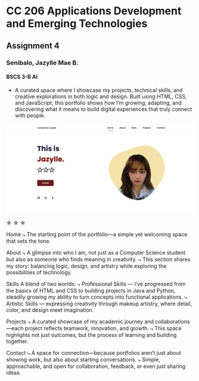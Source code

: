 # CC 206 Applications Development and Emerging Technologies
## Assignment 4
### Senibalo, Jazylle Mae B.
#### BSCS 3-B AI

- A curated space where I showcase my projects, technical skills, and creative explorations in both logic and design. Built using HTML, CSS, and JavaScript, this portfolio shows how I’m growing, adapting, and discovering what it means to build digital experiences that truly connect with people.

![preview img](/preview.png)

☆ ☆ ☆

Home
⤷ The starting point of the portfolio—a simple yet welcoming space that sets the tone.  

About
⤷ A glimpse into who I am, not just as a Computer Science student but also as someone who finds meaning in creativity.
⤷ This section shares my story: balancing logic, design, and artistry while exploring the possibilities of technology.  

Skills
A blend of two worlds:
⤷ Professional Skills — I’ve progressed from the basics of HTML and CSS to building projects in Java and Python, steadily growing my ability to turn concepts into functional applications.
⤷ Artistic Skills — expressing creativity through makeup artistry, where detail, color, and design meet imagination.  

Projects
⤷ A curated showcase of my academic journey and collaborations—each project reflects teamwork, innovation, and growth.
⤷ This space highlights not just outcomes, but the process of learning and building together.  

Contact
⤷ A space for connection—because portfolios aren’t just about showing work, but also about starting conversations.
⤷ Simple, approachable, and open for collaboration, feedback, or even just sharing ideas.
